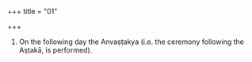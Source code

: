+++
title = "01"

+++
1. On the following day the Anvaṣṭakya (i.e. the ceremony following the Aṣṭakā, is performed).
